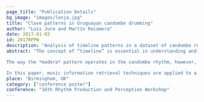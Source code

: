 ```yaml
---
page_title: "Publication Details"
bg_image: "images/lonja.jpg" 
title: "Clave patterns in Uruguayan candombe drumming"  
author: "Luis Jure and Martín Rocamora"  
date: 2017-01-02
id: 2017RPPW
description: "Analysis of timeline patterns in a dataset of candombe recordings, using music information retrieval techniques."  
abstract: "The concept of “timeline” is essential in understanding and analysing the rhythmic organization of the music of Africa and the Afro-Atlantic diaspora. Like other musics of the Afro-Atlantic world, candombe drumming is timeline-based, and its timeline pattern--called *madera* or, in analogy to Afro-Cuban music, *clave*--has many traits in common with similar patterns in Afro-American music, like the *son* clave. The rhythm is produced by groups of drums of three different sizes, played with one hand hitting the drumhead bare and the other holding a stick. The stick is also used to hit the wooden shell of the drum, producing a sound called *madera*, when playing the timeline pattern.

The way the *madera* pattern operates in the candombe rhythm, however, presents interesting differences with the more common uses of timeline patterns in other musics of the same tradition. For instance, instead of a single timeline pattern as in other Afro-Latin-American musics, the clave pattern in candombe allows for several different types and variants. 

In this paper, music information retrieval techniques are applied to a database of candombe recordings, in order to analyse the characteristics of the *madera* pattern, and how it is integrated in the rhythm. The rhythm cycles in a given recording where the *madera* pattern is played are identified, using automatic onset detection and sound classification based on spectral timbre features. After that, all the rhythm cycles collected from the database are clustered according to their similarity. Thus, each group represents a different way of playing the clave pattern, which are then analysed and compared to the ones reported in the existing musicological literature about candombe."  
place: "Birmingham, UK"  
category: ["conference poster"]
conference: "16th Rhythm Production and Perception Workshop" 
---
```

